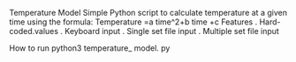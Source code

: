 Temperature Model 
 Simple Python script to calculate temperature at a given time using the formula: Temperature =a time^2+b time +c 
Features 
. Hard-coded.values 
. Keyboard input 
. Single set file input 
. Multiple set file input 


How to run 
python3 temperature_ model. py 
